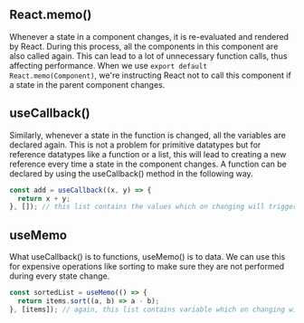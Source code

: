 ## React.memo()

Whenever a state in a component changes, it is re-evaluated and rendered by React. During this process, all the components in this component are also called again. This can lead to a lot of unnecessary function calls, thus affecting performance.
When we use `export default React.memo(Component)`, we're instructing React not to call this component if a state in the parent component changes.

## useCallback()

Similarly, whenever a state in the function is changed, all the variables are declared again. This is not a problem for primitive datatypes but for reference datatypes like a function or a list, this will lead to creating a new reference every time a state in the component changes. A function can be declared by using the useCallback() method in the following way.

```js
const add = useCallback((x, y) => {
  return x + y;
}, []); // this list contains the values which on changing will trigger a new function call
```

## useMemo

What useCallback() is to functions, useMemo() is to data. We can use this for expensive operations like sorting to make sure they are not performed during every state change.

```js
const sortedList = useMemo(() => {
  return items.sort((a, b) => a - b);
}, [items]); // again, this list contains variable which on changing will lead to re-evaluating the data
```
